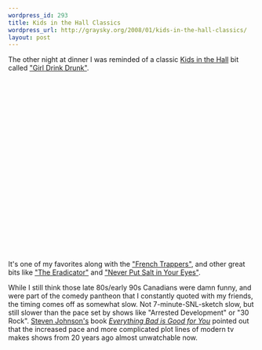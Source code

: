 ```yaml
--- 
wordpress_id: 293
title: Kids in the Hall Classics
wordpress_url: http://graysky.org/2008/01/kids-in-the-hall-classics/
layout: post
---
```

The other night at dinner I was reminded of a classic <a href="http://www.kithfan.org/">Kids in the Hall</a> bit called <a href="http://youtube.com/watch?v=epa5YZIJU8I">"Girl Drink Drunk"</a>.

<div class="video-frame">
<object width="425" height="355"><param name="movie" value="http://www.youtube.com/v/epa5YZIJU8I&rel=1"></param><param name="wmode" value="transparent"></param><embed src="http://www.youtube.com/v/epa5YZIJU8I&rel=1" type="application/x-shockwave-flash" wmode="transparent" width="425" height="355"></embed></object>
</div>

It's one of my favorites along with the <a href="http://www.spike.com/video/2767708/subchannel/tvclips?sublisting=&sort=&&relatedPage=3&numPerPage=10">"French Trappers"</a>, and other great bits like <a href="http://youtube.com/watch?v=g8f23IRy554">"The Eradicator"</a> and <a href="http://youtube.com/watch?v=On6FSphbpUY">"Never Put Salt in Your Eyes"</a>.

While I still think those late 80s/early 90s Canadians were damn funny, and were part of the comedy pantheon that I constantly quoted with my friends, the timing comes off as somewhat slow. Not 7-minute-SNL-sketch slow, but still slower than the pace set by shows like "Arrested Development" or "30 Rock". <a href="http://www.stevenberlinjohnson.com/">Steven Johnson's</a> book <a href="http://www.amazon.com/exec/obidos/ASIN/1573223077/mikechampion"><i>Everything Bad is Good for You</i></a> pointed out that the increased pace and more complicated plot lines of modern tv makes shows from 20 years ago almost unwatchable now.
